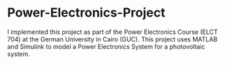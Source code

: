 # Power-Electronics-Project
I implemented this project as part of the Power Electronics Course (ELCT 704) at the German University in Cairo (GUC). This project uses MATLAB and Simulink to model a Power Electronics System for a photovoltaic system.
